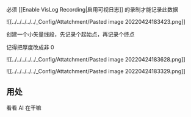 必须 [[Enable VisLog Recording|启用可视日志]] 的录制才能记录此数据

![[../../../../../_Config/Attatchment/Pasted image 20220424183423.png]]

创建一个小矢量线段，先记录个起始点，再记录个终点

记得把厚度改成非 0

![[../../../../../_Config/Attatchment/Pasted image 20220424183628.png]]

![[../../../../../_Config/Attatchment/Pasted image 20220424183329.png]]

## 用处

看看 AI 在干嘛